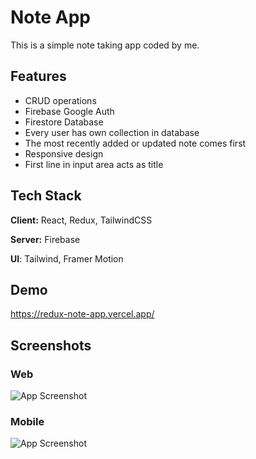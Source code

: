
# Note App

This is a simple note taking app coded by me.


## Features

- CRUD operations
- Firebase Google Auth
- Firestore Database
- Every user has own collection in database
- The most recently added or updated note comes first
- Responsive design
- First line in input area acts as title


## Tech Stack

**Client:** React, Redux, TailwindCSS

**Server:** Firebase

**UI**: Tailwind, Framer Motion


## Demo

https://redux-note-app.vercel.app/


## Screenshots

### Web
![App Screenshot](https://cdn.discordapp.com/attachments/983243591180763136/1014135226714292234/42.gif)

### Mobile
![App Screenshot](https://cdn.discordapp.com/attachments/983243591180763136/1014135270691581982/43.gif)

